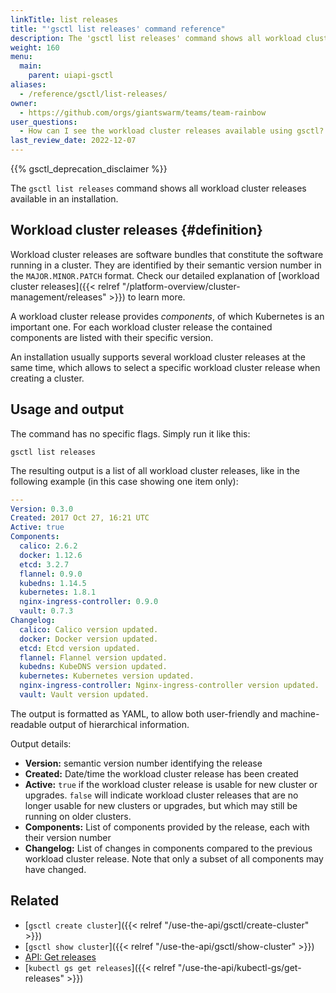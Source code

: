 ```yaml
---
linkTitle: list releases
title: "'gsctl list releases' command reference"
description: The 'gsctl list releases' command shows all workload cluster releases available in an installation.
weight: 160
menu:
  main:
    parent: uiapi-gsctl
aliases:
  - /reference/gsctl/list-releases/
owner:
  - https://github.com/orgs/giantswarm/teams/team-rainbow
user_questions:
  - How can I see the workload cluster releases available using gsctl?
last_review_date: 2022-12-07
---
```


{{% gsctl_deprecation_disclaimer %}}

The `gsctl list releases` command shows all workload cluster releases available in an installation.

## Workload cluster releases {#definition}

Workload cluster releases are software bundles that constitute the software running in a cluster.
They are identified by their semantic version number in the `MAJOR.MINOR.PATCH` format.
Check our detailed explanation of [workload cluster releases]({{< relref "/platform-overview/cluster-management/releases" >}}) to learn more.

A workload cluster release provides _components_, of which Kubernetes is an important one.
For each workload cluster release the contained components are listed with their specific
version.

An installation usually supports several workload cluster releases at the same time, which allows
to select a specific workload cluster release when creating a cluster.

## Usage and output

The command has no specific flags. Simply run it like this:

```nohighlight
gsctl list releases
```

The resulting output is a list of all workload cluster releases, like in the following example
(in this case showing one item only):

```yaml
---
Version: 0.3.0
Created: 2017 Oct 27, 16:21 UTC
Active: true
Components:
  calico: 2.6.2
  docker: 1.12.6
  etcd: 3.2.7
  flannel: 0.9.0
  kubedns: 1.14.5
  kubernetes: 1.8.1
  nginx-ingress-controller: 0.9.0
  vault: 0.7.3
Changelog:
  calico: Calico version updated.
  docker: Docker version updated.
  etcd: Etcd version updated.
  flannel: Flannel version updated.
  kubedns: KubeDNS version updated.
  kubernetes: Kubernetes version updated.
  nginx-ingress-controller: Nginx-ingress-controller version updated.
  vault: Vault version updated.
```

The output is formatted as YAML, to allow both user-friendly and
machine-readable output of hierarchical information.

Output details:

- **Version:** semantic version number identifying the release
- **Created:** Date/time the workload cluster release has been created
- **Active:** `true` if the workload cluster release is usable for new cluster or upgrades.
  `false` will indicate workload cluster releases that are no longer usable for new clusters or
  upgrades, but which may still be running on older clusters.
- **Components:** List of components provided by the release, each with their
  version number
- **Changelog:** List of changes in components compared to the previous
  workload cluster release. Note that only a subset of all components may have changed.

## Related

- [`gsctl create cluster`]({{< relref "/use-the-api/gsctl/create-cluster" >}})
- [`gsctl show cluster`]({{< relref "/use-the-api/gsctl/show-cluster" >}})
- [API: Get releases](/api/#operation/getReleases)
- [`kubectl gs get releases`]({{< relref "/use-the-api/kubectl-gs/get-releases" >}})
